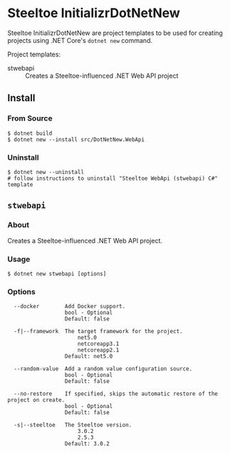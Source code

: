 # Steeltoe InitializrDotNetNew

Steeltoe InitializrDotNetNew are project templates to be used for creating projects using .NET Core's `dotnet new`
command.

Project templates:
<dl>
  <dt>stwebapi</dt>
  <dd>Creates a Steeltoe-influenced .NET Web API project</dd>
</dl>

## Install

### From Source

```
$ dotnet build
$ dotnet new --install src/DotNetNew.WebApi
```

### Uninstall

```
$ dotnet new --uninstall
# follow instructions to uninstall "Steeltoe WebApi (stwebapi) C#" template
```


## `stwebapi`

### About

Creates a Steeltoe-influenced .NET Web API project.

### Usage

```
$ dotnet new stwebapi [options]
```

### Options

```
  --docker        Add Docker support.
                  bool - Optional
                  Default: false

  -f|--framework  The target framework for the project.
                      net5.0
                      netcoreapp3.1
                      netcoreapp2.1
                  Default: net5.0

  --random-value  Add a random value configuration source.
                  bool - Optional
                  Default: false

  --no-restore    If specified, skips the automatic restore of the project on create.
                  bool - Optional
                  Default: false

  -s|--steeltoe   The Steeltoe version.
                      3.0.2
                      2.5.3
                  Default: 3.0.2
```


